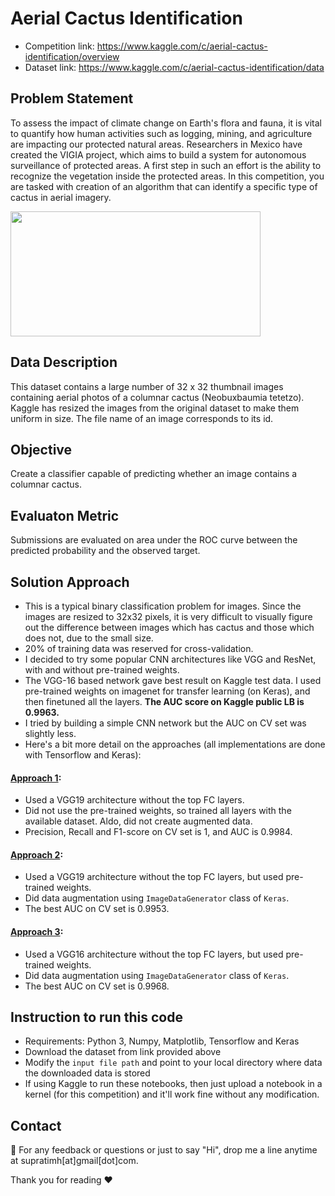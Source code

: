 # Aerial Cactus Identification
* Competition link: https://www.kaggle.com/c/aerial-cactus-identification/overview
* Dataset link: https://www.kaggle.com/c/aerial-cactus-identification/data

## Problem Statement
To assess the impact of climate change on Earth's flora and fauna, it is vital to quantify how human activities such as logging, mining, and agriculture are impacting our protected natural areas. Researchers in Mexico have created the VIGIA project, which aims to build a system for autonomous surveillance of protected areas. A first step in such an effort is the ability to recognize the vegetation inside the protected areas. In this competition, you are tasked with creation of an algorithm that can identify a specific type of cactus in aerial imagery.

<img src="https://cdn.britannica.com/40/193840-131-258B734E.jpg" width="400px" height="200px"/>

## Data Description
This dataset contains a large number of 32 x 32 thumbnail images containing aerial photos of a columnar cactus (Neobuxbaumia tetetzo). Kaggle has resized the images from the original dataset to make them uniform in size. The file name of an image corresponds to its id.

## Objective
Create a classifier capable of predicting whether an image contains a columnar cactus.

## Evaluaton Metric
Submissions are evaluated on area under the ROC curve between the predicted probability and the observed target.

## Solution Approach
- This is a typical binary classification problem for images. Since the images are resized to 32x32 pixels, it is very difficult to visually figure out the difference between images which has cactus and those which does not, due to the small size.
- 20% of training data was reserved for cross-validation.
- I decided to try some popular CNN architectures like VGG and ResNet, with and without pre-trained weights.
- The VGG-16 based network gave best result on Kaggle test data. I used pre-trained weights on imagenet for transfer learning (on Keras), and then finetuned all the layers. **The AUC score on Kaggle public LB is 0.9963.**
- I tried by building a simple CNN network but the AUC on CV set was slightly less.
- Here's a bit more detail on the approaches (all implementations are done with Tensorflow and Keras):
#### [Approach 1](cactus-identification-cnn-and-transfer-learning.ipynb):
- Used a VGG19 architecture without the top FC layers.
- Did not use the pre-trained weights, so trained all layers with the available dataset. Aldo, did not create augmented data.
- Precision, Recall and F1-score on CV set is 1, and AUC is 0.9984.
#### [Approach 2](cactus-identification-cnn-data-aug-vgg19.ipynb):
- Used a VGG19 architecture without the top FC layers, but used pre-trained weights.
- Did data augmentation using `ImageDataGenerator` class of `Keras`.
- The best AUC on CV set is 0.9953.
#### [Approach 3](cactus-identification-cnn-data-aug-vgg16.ipynb):
- Used a VGG16 architecture without the top FC layers, but used pre-trained weights.
- Did data augmentation using `ImageDataGenerator` class of `Keras`.
- The best AUC on CV set is 0.9968.

## Instruction to run this code
- Requirements: Python 3, Numpy, Matplotlib, Tensorflow and Keras
- Download the dataset from link provided above
- Modify the `input file path` and point to your local directory where data the downloaded data is stored
- If using Kaggle to run these notebooks, then just upload a notebook in a kernel (for this competition) and it'll work fine without any modification.  

## Contact
:love_letter: For any feedback or questions or just to say "Hi", drop me a line anytime at supratimh[at]gmail[dot]com.

Thank you for reading :heart:
